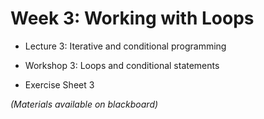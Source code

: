# Week 3: Working with Loops

-   Lecture 3: Iterative and conditional programming

-   Workshop 3: Loops and conditional statements

-   Exercise Sheet 3


*(Materials available on blackboard)*
